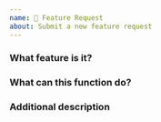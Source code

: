 ```yaml
---
name: 🍰 Feature Request
about: Submit a new feature request
---
```


<!--
Feature Request(https://xtaolabs.com) and [issue](https://github.com/Xtao-Labs/PagerMaid-Modify/issues) , and provide all the information required by this template.
Otherwise the issue will be closed immediately.
-->

### What feature is it?

### What can this function do?

### Additional description

<!--
generated by github-issue-template.This issue is in English.
-->
